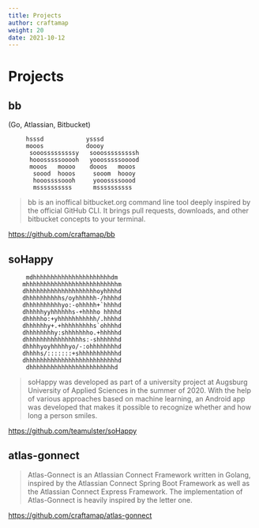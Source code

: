 ```yaml
---
title: Projects
author: craftamap
weight: 20
date: 2021-10-12
---
```


# Projects

## bb

(Go, Atlassian, Bitbucket)

```
     hsssd            ysssd          
     mooos            doooy          
      sooosssssssssy   sooosssssssssh
      hooosssssooooh   yooosssssooood
      mooos   moooo    dooos   mooos 
       soood  hooos     sooom  hoooy 
       hooossssoooh     yooossssoood 
       mssssssssss      mssssssssss  
```

> bb is an inoffical bitbucket.org command line tool deeply inspired by the
> official GitHub CLI. It brings pull requests, downloads, and other bitbucket
> concepts to your terminal.

https://github.com/craftamap/bb

## soHappy

```
     mdhhhhhhhhhhhhhhhhhhhhhhdm
    mhhhhhhhhhhhhhhhhhhhhhhhhhhm
    dhhhhhhhhhhhhhhhhhhhhoyhhhhd
    dhhhhhhhhhhs/oyhhhhhh-/hhhhd
    dhhhhhhhhhhyo:-ohhhhh+`hhhhd
    dhhhhhyyhhhhhhs-+hhhho hhhhd
    dhhhhho:+yhhhhhhhhhhh/.hhhhd
    dhhhhhhy+.+hhhhhhhhhs`ohhhhd
    dhhhhhhhhy:shhhhhhho.+hhhhhd
    dhhhhhhhhhhhhhhhhs:-shhhhhhd
    dhhhhyoyhhhhhyo/-:ohhhhhhhhd
    dhhhhs/:::::::+shhhhhhhhhhhd
    dhhhhhhhhhhhhhhhhhhhhhhhhhhd
     dhhhhhhhhhhhhhhhhhhhhhhhhd
```

> soHappy was developed as part of a university project at Augsburg University
> of Applied Sciences in the summer of 2020. With the help of various
> approaches based on machine learning, an Android app was developed that makes
> it possible to recognize whether and how long a person smiles.

https://github.com/teamulster/soHappy

## atlas-gonnect

> Atlas-Gonnect is an Atlassian Connect Framework written in Golang, inspired
> by the Atlassian Connect Spring Boot Framework as well as the Atlassian
> Connect Express Framework. The implementation of Atlas-Gonnect is heavily
> inspired by the letter one.

https://github.com/craftamap/atlas-gonnect
